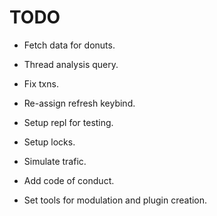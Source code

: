 # TODO
- Fetch data for donuts.
- Thread analysis query.
- Fix txns.

- Re-assign refresh keybind.

- Setup repl for testing.
- Setup locks.
- Simulate trafic.

- Add code of conduct.
- Set tools for modulation and plugin creation.